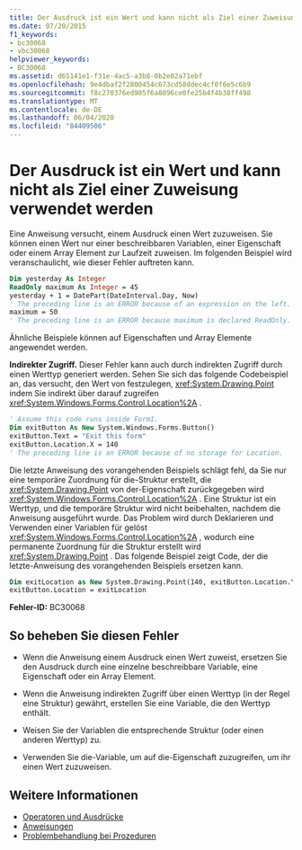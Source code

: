 ```yaml
---
title: Der Ausdruck ist ein Wert und kann nicht als Ziel einer Zuweisung verwendet werden
ms.date: 07/20/2015
f1_keywords:
- bc30068
- vbc30068
helpviewer_keywords:
- BC30068
ms.assetid: d65141e1-f31e-4ac5-a3b8-0b2e02a71ebf
ms.openlocfilehash: 9e4dbaf2f2800454c673cd58ddec4cf0f6e5c6b9
ms.sourcegitcommit: f8c270376ed905f6a8896ce0fe25b4f4b38ff498
ms.translationtype: MT
ms.contentlocale: de-DE
ms.lasthandoff: 06/04/2020
ms.locfileid: "84409506"
---
```

# <a name="expression-is-a-value-and-therefore-cannot-be-the-target-of-an-assignment"></a>Der Ausdruck ist ein Wert und kann nicht als Ziel einer Zuweisung verwendet werden

Eine Anweisung versucht, einem Ausdruck einen Wert zuzuweisen. Sie können einen Wert nur einer beschreibbaren Variablen, einer Eigenschaft oder einem Array Element zur Laufzeit zuweisen. Im folgenden Beispiel wird veranschaulicht, wie dieser Fehler auftreten kann.

```vb
Dim yesterday As Integer
ReadOnly maximum As Integer = 45
yesterday + 1 = DatePart(DateInterval.Day, Now)
' The preceding line is an ERROR because of an expression on the left.
maximum = 50
' The preceding line is an ERROR because maximum is declared ReadOnly.
```

Ähnliche Beispiele können auf Eigenschaften und Array Elemente angewendet werden.

**Indirekter Zugriff.** Dieser Fehler kann auch durch indirekten Zugriff durch einen Werttyp generiert werden. Sehen Sie sich das folgende Codebeispiel an, das versucht, den Wert von festzulegen, <xref:System.Drawing.Point> indem Sie indirekt über darauf zugreifen <xref:System.Windows.Forms.Control.Location%2A> .

```vb
' Assume this code runs inside Form1.
Dim exitButton As New System.Windows.Forms.Button()
exitButton.Text = "Exit this form"
exitButton.Location.X = 140
' The preceding line is an ERROR because of no storage for Location.
```

Die letzte Anweisung des vorangehenden Beispiels schlägt fehl, da Sie nur eine temporäre Zuordnung für die-Struktur erstellt, die <xref:System.Drawing.Point> von der-Eigenschaft zurückgegeben wird <xref:System.Windows.Forms.Control.Location%2A> . Eine Struktur ist ein Werttyp, und die temporäre Struktur wird nicht beibehalten, nachdem die Anweisung ausgeführt wurde. Das Problem wird durch Deklarieren und Verwenden einer Variablen für gelöst <xref:System.Windows.Forms.Control.Location%2A> , wodurch eine permanente Zuordnung für die Struktur erstellt wird <xref:System.Drawing.Point> . Das folgende Beispiel zeigt Code, der die letzte-Anweisung des vorangehenden Beispiels ersetzen kann.

```vb
Dim exitLocation as New System.Drawing.Point(140, exitButton.Location.Y)
exitButton.Location = exitLocation
```

**Fehler-ID:** BC30068

## <a name="to-correct-this-error"></a>So beheben Sie diesen Fehler

- Wenn die Anweisung einem Ausdruck einen Wert zuweist, ersetzen Sie den Ausdruck durch eine einzelne beschreibbare Variable, eine Eigenschaft oder ein Array Element.

- Wenn die Anweisung indirekten Zugriff über einen Werttyp (in der Regel eine Struktur) gewährt, erstellen Sie eine Variable, die den Werttyp enthält.

- Weisen Sie der Variablen die entsprechende Struktur (oder einen anderen Werttyp) zu.

- Verwenden Sie die-Variable, um auf die-Eigenschaft zuzugreifen, um ihr einen Wert zuzuweisen.

## <a name="see-also"></a>Weitere Informationen

- [Operatoren und Ausdrücke](../../programming-guide/language-features/operators-and-expressions/index.md)
- [Anweisungen](../../programming-guide/language-features/statements.md)
- [Problembehandlung bei Prozeduren](../../programming-guide/language-features/procedures/troubleshooting-procedures.md)
